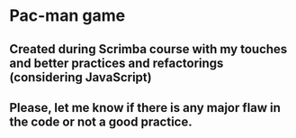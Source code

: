 # Pac-man game

## Created during Scrimba course with my touches and better practices and refactorings (considering JavaScript)

## Please, let me know if there is any major flaw in the code or not a good practice.
